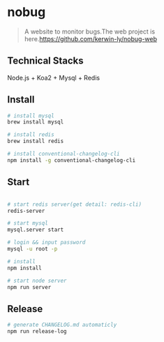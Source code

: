 # nobug
>A website to monitor bugs.The web project is here.https://github.com/kerwin-ly/nobug-web

## Technical Stacks
Node.js + Koa2 + Mysql + Redis

## Install
```bash
# install mysql
brew install mysql

# install redis
brew install redis

# install conventional-changelog-cli
npm install -g conventional-changelog-cli
```

## Start
```bash

# start redis server(get detail: redis-cli)
redis-server

# start mysql
mysql.server start

# login && input password
mysql -u root -p

# install
npm install

# start node server
npm run server

```

## Release

```bash
# generate CHANGELOG.md automaticly
npm run release-log 
```
